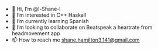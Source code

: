 - 👋 Hi, I’m @l-Shane-l
- 👀 I’m interested in C++ Haskell
- 🌱 I’m currently learning Spanish
- 💞️ I’m looking to collaborate on Beatspeak a heartrate from headmovement app
- 📫 How to reach me shane.hamilton3.141@gmail.com

<!---
l-Shane-l/l-Shane-l is a ✨ special ✨ repository because its `README.md` (this file) appears on your GitHub profile.
You can click the Preview link to take a look at your changes.
--->
